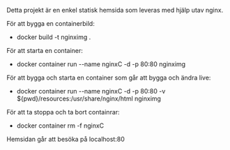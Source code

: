 Detta projekt är en enkel statisk hemsida som leveras med hjälp utav nginx. 

För att bygga en containerbild:
*  docker build -t nginximg .

För att starta en container:
* docker container run --name nginxC -d -p 80:80 nginximg

För att bygga och starta en container som går att bygga och ändra live:
* docker container run --name nginxC -d -p 80:80 -v ${pwd}/resources:/usr/share/nginx/html nginximg

För att ta stoppa och ta bort containrar:
* docker container rm -f nginxC

Hemsidan går att besöka på localhost:80
